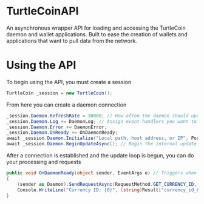 # TurtleCoinAPI

An asynchronous wrapper API for loading and accessing the TurtleCoin daemon and wallet applications. Built to ease the creation of wallets and applications that want to pull data from the network.

# Using the API

To begin using the API, you must create a session

```C#
TurtleCoin _session = new TurtleCoin();
```

From here you can create a daemon connection

```C#
_session.Daemon.RefreshRate = 30000; // How often the daemon should update its info in milliseconds
_session.Daemon.Log += DaemonLog; // Assign event handlers you want to use
_session.Daemon.Error += DaemonError;
_session.Daemon.OnReady += OnDaemonReady;
await _session.Daemon.Initialize("Local path, host address, or IP", Port); // Initialize the daemon connection, port defaults to 11898 if not defined
await _session.Daemon.BeginUpdateAsync(); // Begin the internal update loop
```

After a connection is established and the update loop is begun, you can do your processing and requests

```C#
public void OnDaemonReady(object sender, EventArgs e) // Triggers when daemon is ready to accept requests
{
    (sender as Daemon).SendRequestAsync(RequestMethod.GET_CURRENCY_ID, new RequestParams { }, out JObject Result);
    Console.WriteLine("Currency ID: {0}", (string)Result["currency_id_blob"]);
}
```
